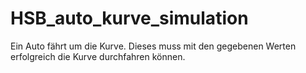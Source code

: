 # HSB_auto_kurve_simulation
Ein Auto fährt um die Kurve. Dieses muss mit den gegebenen Werten erfolgreich die Kurve durchfahren können.

